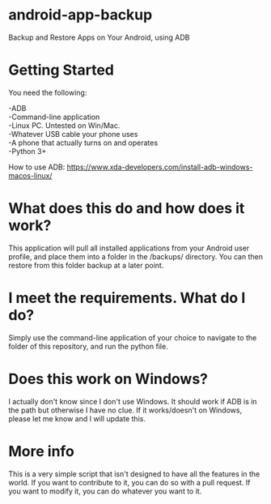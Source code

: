 # android-app-backup
Backup and Restore Apps on Your Android, using ADB

# Getting Started
You need the following:

-ADB\
-Command-line application\
-Linux PC. Untested on Win/Mac.\
-Whatever USB cable your phone uses\
-A phone that actually turns on and operates\
-Python 3+

How to use ADB: https://www.xda-developers.com/install-adb-windows-macos-linux/


# What does this do and how does it work?

This application will pull all installed applications from your Android user profile, and place them into a folder in the /backups/ directory. You can then restore from this folder backup at a later point.

# I meet the requirements. What do I do?

Simply use the command-line application of your choice to navigate to the folder of this repository, and run the python file.

# Does this work on Windows?

I actually don't know since I don't use Windows. It should work if ADB is in the path but otherwise I have no clue. If it works/doesn't on Windows, please let me know and I will update this.

# More info

This is a very simple script that isn't designed to have all the features in the world. If you want to contribute to it, you can do so with a pull request. If you want to modify it, you can do whatever you want to it.
